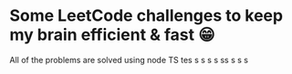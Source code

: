 # Some LeetCode challenges to keep my brain efficient & fast 😁

All of the problems are solved using node TS
tes
s
s
s
s
ss
s
s
s
